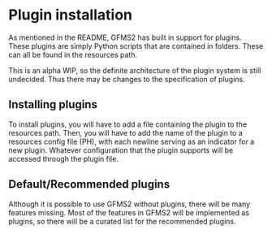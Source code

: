 # Plugin installation
As mentioned in the README, GFMS2 has built in support for plugins. These plugins are simply Python scripts that are contained in folders. These can all be found in the resources path.

This is an alpha WIP, so the definite architecture of the plugin system is still undecided. Thus there may be changes to the specification of plugins.

## Installing plugins
To install plugins, you will have to add a file containing the plugin to the resources path. Then, you will have to add the name of the plugin to a resources config file (PH), with each newline serving as an indicator for a new plugin. Whatever configuration that the plugin supports will be accessed through the plugin file.

## Default/Recommended plugins
Although it is possible to use GFMS2 without plugins, there will be many features missing. Most of the features in GFMS2 will be implemented as plugins, so there will be a curated list for the recommended plugins.

